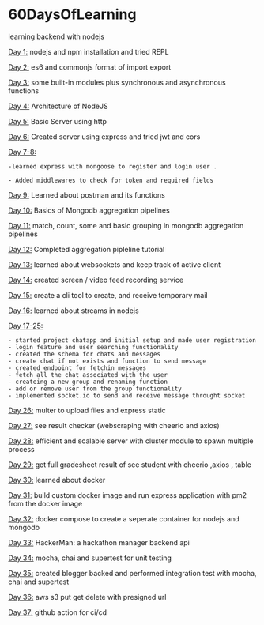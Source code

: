 # 60DaysOfLearning

learning backend with nodejs

[Day 1:](https://github.com/raseekshrestha/60daysoflearning/tree/master/day1) nodejs and npm installation and tried REPL

[Day 2:](https://github.com/raseekshrestha/60daysoflearning/tree/master/day2) es6 and commonjs format of import export

[Day 3:](https://github.com/raseekshrestha/60daysoflearning/tree/master/day3) some built-in modules plus synchronous and asynchronous functions

[Day 4:](https://github.com/raseekshrestha/60daysoflearning/tree/master/day4) Architecture of NodeJS

[Day 5:](https://github.com/raseekshrestha/60daysoflearning/tree/master/day5) Basic Server using http 

[Day 6:](https://github.com/raseekshrestha/60daysoflearning/tree/master/day6) Created server using express and tried jwt and cors 

[Day 7-8:](https://github.com/raseekshrestha/60daysoflearning/tree/master/day7) 

    -learned express with mongoose to register and login user .

    - Added middlewares to check for token and required fields

[Day 9:](https://github.com/raseekshrestha/60daysoflearning/tree/master/day9) Learned about postman and its functions

[Day 10:](https://github.com/raseekshrestha/60daysoflearning/tree/master/day10) Basics of Mongodb aggregation pipelines

[Day 11:](https://github.com/raseekshrestha/60daysoflearning/tree/master/day11) match, count, some and basic grouping in mongodb aggregation pipelines

[Day 12:](https://github.com/raseekshrestha/60daysoflearning/tree/master/day12) Completed aggregation pipleline tutorial

[Day 13:](https://github.com/raseekshrestha/60daysoflearning/tree/master/day13) learned about websockets and keep track of active client

[Day 14:](https://github.com/raseekshrestha/60daysoflearning/tree/master/day14) created screen / video feed recording service

[Day 15:](https://github.com/raseekshrestha/60daysoflearning/tree/master/day15) create a cli tool to create, and receive temporary mail

[Day 16:](https://github.com/raseekshrestha/60daysoflearning/tree/master/day16) learned about streams in nodejs


[Day 17-25:](https://github.com/raseekshrestha/60daysoflearning/tree/master/day17)

    - started project chatapp and initial setup and made user registration
    - login feature and user searching functionality
    - created the schema for chats and messages
    - create chat if not exists and function to send message
    - created endpoint for fetchin messages
    - fetch all the chat associated with the user
    - createing a new group and renaming function
    - add or remove user from the group functionality
    - implemented socket.io to send and receive message throught socket


[Day 26:](https://github.com/raseekshrestha/60daysoflearning/tree/master/day26) multer to upload files and express static

[Day 27:](https://github.com/raseekshrestha/60daysoflearning/tree/master/day27) see result checker (webscraping with cheerio and axios)

[Day 28:](https://github.com/raseekshrestha/60daysoflearning/tree/master/day28) efficient and scalable server with cluster module to spawn multiple process

[Day 29:](https://github.com/raseekshrestha/60daysoflearning/tree/master/day29) get full gradesheet result of see student with cheerio ,axios , table

[Day 30:](https://github.com/raseekshrestha/60daysoflearning/tree/master/day30) learned about docker

[Day 31:](https://github.com/raseekshrestha/60daysoflearning/tree/master/day31) build custom docker image and run express application with pm2 from the docker image

[Day 32:](https://github.com/raseekshrestha/60daysoflearning/tree/master/day32) docker compose to create a seperate container for nodejs and mongodb

[Day 33:](https://github.com/raseekshrestha/60daysoflearning/tree/master/day33) HackerMan: a hackathon manager backend api


[Day 34:](https://github.com/raseekshrestha/60daysoflearning/tree/master/day34) mocha, chai and supertest for unit testing

[Day 35:](https://github.com/raseekshrestha/60daysoflearning/tree/master/day35) created blogger backed and performed integration test with mocha, chai and supertest

[Day 36:](https://github.com/raseekshrestha/60daysoflearning/tree/master/day36) aws s3 put get delete with presigned url

[Day 37:](https://github.com/raseekshrestha/60daysoflearning/tree/master/day37) github action for ci/cd